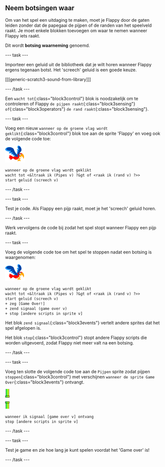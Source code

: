 ## Neem botsingen waar

Om van het spel een uitdaging te maken, moet je Flappy door de gaten leiden zonder dat de papegaai de pijpen of de randen van het speelveld raakt. Je moet enkele blokken toevoegen om waar te nemen wanneer Flappy iets raakt.

Dit wordt **botsing waarneming** genoemd.

\--- task \---

Importeer een geluid uit de bibliotheek dat je wilt horen wanneer Flappy ergens tegenaan botst. Het 'screech' geluid is een goede keuze.

[[[generic-scratch3-sound-from-library]]]

\--- /task \---

Een `wacht tot`{:class="block3control"} blok is noodzakelijk om te controleren of Flappy `de pijpen raakt`{:class="block3sensing"} `of`{:class="block3operators"} `de rand raakt`{:class="block3sensing"}.

\--- task \---

Voeg een nieuw `wanneer op de groene vlag wordt geklikt`{:class="block3control"} blok toe aan de sprite 'Flappy' en voeg ook de volgende code toe:

![papegaai sprite](images/flappy-sprite.png)

```blocks3
wanneer op de groene vlag wordt geklikt
wacht tot <&ltraak ik (Pipes v) ?&gt of <raak ik (rand v) ?>>
start geluid (screech v)
```

\--- /task \---

\--- task \---

Test je code. Als Flappy een pijp raakt, moet je het 'screech' geluid horen.

\--- /task \---

Werk vervolgens de code bij zodat het spel stopt wanneer Flappy een pijp raakt.

\--- task \---

Voeg de volgende code toe om het spel te stoppen nadat een botsing is waargenomen:

![papegaai sprite](images/flappy-sprite.png)

```blocks3
wanneer op de groene vlag wordt geklikt
wacht tot <&ltraak ik (Pipes v) ?&gt of <raak ik (rand v) ?>>
start geluid (screech v)
+ zeg [Game Over!]
+ zend signaal (game over v)
+ stop [andere scripts in sprite v]
```

Het blok `zend signaal`{:class="block3events"} vertelt andere sprites dat het spel afgelopen is.

Het blok `stop`{:class="block3control"} stopt andere Flappy scripts die worden uitgevoerd, zodat Flappy niet meer valt na een botsing.

\--- /task \---

\--- task \---

Voeg ten slotte de volgende code toe aan de `Pijpen` sprite zodat pijpen `stoppen`{:class="block3control"} met verschijnen `wanneer de sprite Game Over`{:class="block3events"} ontvangt.

![pijpen sprite](images/pipes-sprite.png)

```blocks3
wanneer ik signaal [game over v] ontvang
stop [andere scripts in sprite v]
```

\--- /task \---

\--- task \---

Test je game en zie hoe lang je kunt spelen voordat het 'Game over' is!

\--- /task \---